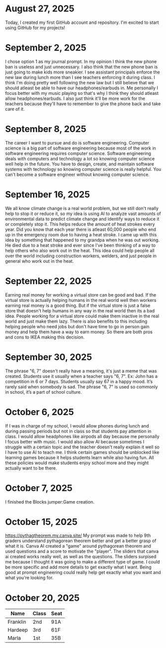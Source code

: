 # August 27, 2025

Today, I created my first GitHub account and repository. I'm excited to start using GitHub for my projects!

# September 2, 2025

I chose option 1 as my journal prompt. In my opinion I think the new phone ban is useless and just unnecessary. I also think that the new phone ban is just going to make kids more sneakier. I see assistant principals enforce the new law during lunch more than I see teachers enforcing it during class. I think I'm doing pretty well following the new law but I still believe that we should atleast be able to have our headphones/earbuds in. Me personally I focus better with my music playing so that's why I think they should atleast allow headphones/earbuds. I also just think it'll be more work for the teachers because they'll have to remember to give the phone back and take care of it.

# September 8, 2025

The career I want to pursue and do is software engineering. Computer science is a big part of software engineering because most of the work in software engineering requires computer science. Software engineering deals with computers and technology a lot so knowing computer science well help in the future. You have to design, create, and maintain software systems with technology so knowing computer science is really helpful. You can't become a software engineer without knowing computer science.

# September 16, 2025

We all know climate change is a real world problem, but we still don't really help to stop it or reduce it, so my idea is using AI to analyze vast amounts of environmental data to predict climate change and identify ways to reduce it or completely stop it. This helps reduce the amount of heat strokes every year. Did you know that each year there is atleast 60,000 people who end up in the emergency room due to having a heat stroke. I came up with this idea by something that happened to my grandpa when he was out working. He died due to a heat stroke and ever since I've been thinking of a way to help others who also work out in the heat. This idea could help people all over the world including construction workers, welders, and just people in general who work out in the heat.

# September 22, 2025

Earning real money for working a virtual store can be good and bad. If the virtual store is actually helping humans in the real world well then workers earning real money is a good thing. But if the virtual store is just a false store that doesn't help humans in any way in the real world then its a bad idea. People working for a virtual store could make them inactive in the real world and just make them lazy. There is also benefits to this including helping people who need jobs but don't have time to go in person gain money and help them have a way to earn money. So there are both pros and cons to IKEA making this decision.

# September 30, 2025

The phrase "6, 7" doesn't really have a meaning, it's just a meme that was created. Students use it usually when a teacher says "6, 7". Ex: John has a competition in 6 or 7 days. Students usually say 67 in a happy mood. It’s rarely said when somebody is sad. The phrase "6, 7" is used so commonly in school, it’s a part of school culture.

# October 6, 2025

  If I was in charge of my school, I would allow phones during lunch and during passing periods but not in class so that students pay attention in class. I would allow headphones like airpods all day because me personally I focus better with music. I would also allow AI because sometimes I struggle with a certain topic and the teacher doesn't really explain it well so I have to use AI to teach me. I think certain games should be unblocked like learning games because it helps students learn while also having fun. All these policies would make students enjoy school more and they might actually want to be there.

# October 7, 2025

I finished the Blocks jumper:Game creation.

# October 15, 2025

https://pythagtheorem.my.canva.site/
My prompt was made to help 9th graders understand pythagorean theorem better and get a better grasp of what it is. Canva AI created a "game" around pythagorean theorem and used questions and a score to motivate the "player". The sliders that canva ai created works really well, as well as the questions. The sliders surpised me because I thought it was going to make a different type of game. I could be more specific and add more details to get exactly what I want. Being good at prompt engineering could really help get exactly what you want and what you're looking for.

# October 20, 2025

| Name      | Class | Seat |
| --------- | ----- | ---- |
| Franklin  |  2nd  |  91A |
| Hardeep   |  3rd  |  61F |
| Marla     |  1st  |  35B |
